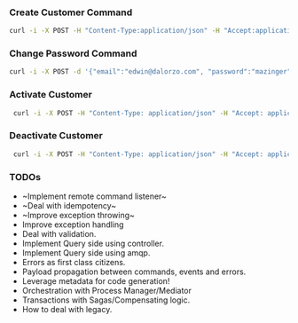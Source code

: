 ### Create Customer Command 

```bash
curl -i -X POST -H "Content-Type:application/json" -H "Accept:application/json" -d '{"email":"edwin@dalorzo.com", "firstName": "Edwin", "lastName": "Dalorzo"}' http://localhost:8080/customer/create-customer
```

### Change Password Command

```bash
curl -i -X POST -d '{"email":"edwin@dalorzo.com", "password":"mazinger"}' -H "Accept:application/json" -H "Content-Type:application/json" http://localhost:8080/customer/change-password
```

### Activate Customer

```bash
 curl -i -X POST -H "Content-Type: application/json" -H "Accept: application/json" -d '{"email":"edwin@dalorzo.com"}' http://localhost:8080/customer/activate
 ```
 
 
 ### Deactivate Customer
 
 ```bash
  curl -i -X POST -H "Content-Type: application/json" -H "Accept: application/json" -d '{"email":"edwin@dalorzo.com"}' http://localhost:8080/customer/deactivate
  ```
  
### TODOs

* ~Implement remote command listener~
* ~Deal with idempotency~
* ~Improve exception throwing~
* Improve exception handling
* Deal with validation.
* Implement Query side using controller.
* Implement Query side using amqp. 
* Errors as first class citizens.
* Payload propagation between commands, events and errors.
* Leverage metadata for code generation!
* Orchestration with Process Manager/Mediator
* Transactions with Sagas/Compensating logic.
* How to deal with legacy.
